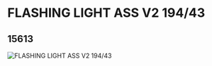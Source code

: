 # FLASHING LIGHT ASS V2 194/43
## 15613
![FLASHING LIGHT ASS V2 194/43](https://lc-www-live-s.legocdn.com/media/bricks/5/2/6058256.jpg)